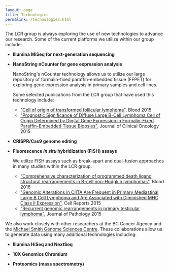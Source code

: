 ```yaml
---
layout: page
title: Technologies
permalink: /technologies.html
---
```


The LCR group is always exploring the use of new technologies to advance our research. Some of the current platforms we utilize within our group include:

* **Illumina MiSeq for next-generation sequencing**

* **NanoString nCounter for gene expression analysis**

  NanoString's nCounter technology allows us to utilize our large repository of formalin-fixed paraffin-embedded tissue (FFPET) for exploring gene expression analysis in primary samples and cell lines.
  
  Some selected publications from the LCR group that have used this technology include:
  
  * ["Cell of origin of transformed follicular lymphoma"](https://www.ncbi.nlm.nih.gov/pubmed/26307535), Blood 2015
  * ["Prognostic Significance of Diffuse Large B-Cell Lymphoma Cell of Origin Determined by Digital Gene Expression in Formalin-Fixed Paraffin-Embedded Tissue Biopsies"](https://www.ncbi.nlm.nih.gov/pubmed/26240231), Journal of Clinical Oncology 2015

* **CRISPR/Cas9 genome editing**

* **Fluorescence *in situ* hybridization (FISH) assays**

  We utilize FISH assays such as break-apart and dual-fusion approaches in many studies within the LCR group.
  
  * ["Comprehensive characterization of programmed death ligand structural rearrangements in B-cell non-Hodgkin lymphomas"](https://www.ncbi.nlm.nih.gov/pubmed/27268263), Blood 2016
  * ["Genomic Alterations in CIITA Are Frequent in Primary Mediastinal Large B Cell Lymphoma and Are Associated with Diminished MHC Class II Expression"](https://www.ncbi.nlm.nih.gov/pubmed/26549456), Cell Reports 2015
  * ["Recurrent genomic rearrangements in primary testicular lymphoma"](https://www.ncbi.nlm.nih.gov/pubmed/25712539), Journal of Pathology 2015

We also work closely with other researchers at the BC Cancer Agency and the [Michael Smith Genome Sciences Centre](http://www.bcgsc.ca/). These collaborations allow us to generate data using many additional technologies including:

* **Illumina HiSeq and NextSeq**

* **10X Genomics Chromium**

* **Proteomics (mass spectrometry)**
